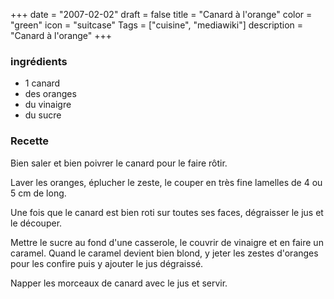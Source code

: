 +++
date = "2007-02-02"
draft = false
title = "Canard à l'orange"
color = "green"
icon = "suitcase"
Tags = ["cuisine", "mediawiki"]
description = "Canard à l'orange"
+++

### ingrédients

-   1 canard
-   des oranges
-   du vinaigre
-   du sucre

### Recette

Bien saler et bien poivrer le canard pour le faire rôtir.

Laver les oranges, éplucher le zeste, le couper en très fine lamelles de
4 ou 5 cm de long.

Une fois que le canard est bien roti sur toutes ses faces, dégraisser le
jus et le découper.

Mettre le sucre au fond d'une casserole, le couvrir de vinaigre et en
faire un caramel. Quand le caramel devient bien blond, y jeter les
zestes d'oranges pour les confire puis y ajouter le jus dégraissé.

Napper les morceaux de canard avec le jus et servir.
